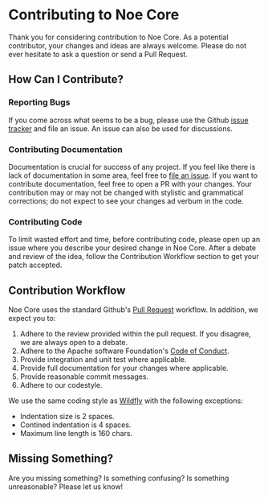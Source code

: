 # Contributing to Noe Core

Thank you for considering contribution to Noe Core. As a potential contributor, your changes and ideas are always welcome. Please do not ever hesitate to ask a question or send a Pull Request.

## How Can I Contribute?

### Reporting Bugs
If you come across what seems to be a bug, please use the Github [issue tracker](https://github.com/web-servers/noe-core/issues) and file an issue. An issue can also be used for discussions. 

### Contributing Documentation
Documentation is crucial for success of any project. If you feel like there is lack of documentation in some area, feel free to [file an issue](https://github.com/web-servers/noe-core/issues). If you want to contribute documentation, feel free to open a PR with your changes. Your contribution may or may not be changed with stylistic and grammatical corrections; do not expect to see your changes ad verbum in the code.

### Contributing Code
To limit wasted effort and time, before contributing code, please open up an issue where you describe your desired change in Noe Core. After a debate and review of the idea, follow the Contribution Workflow section to get your patch accepted.

## Contribution Workflow
Noe Core uses the standard Github's [Pull Request](https://help.github.com/articles/about-pull-requests/) workflow. In addition, we expect you to:

1. Adhere to the review provided within the pull request. If you disagree, we are always open to a debate.
1. Adhere to the Apache software Foundation's [Code of Conduct](http://www.apache.org/foundation/policies/conduct.html).
1. Provide integration and unit test where applicable.
1. Provide full documentation for your changes where applicable.
1. Provide reasonable commit messages.
1. Adhere to our codestyle. 

We use the same coding style as [Wildfly](https://github.com/wildfly/wildfly-core/tree/master/ide-configs) with the following exceptions:
 - Indentation size is 2 spaces.
 - Contined indentation is 4 spaces.
 - Maximum line length is 160 chars.
 
## Missing Something?
Are you missing something? Is something confusing? Is something unreasonable? Please let us know! 

